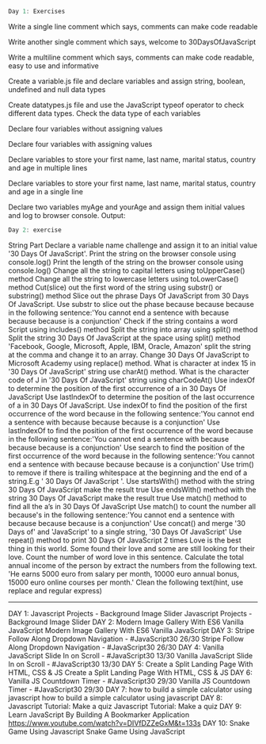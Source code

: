 ``` js 
Day 1: Exercises
```  

Write a single line comment which says, comments can make code readable

Write another single comment which says, welcome to 30DaysOfJavaScript

Write a multiline comment which says, comments can make code readable, easy to use and informative

Create a variable.js file and declare variables and assign string, boolean, undefined and null data types

Create datatypes.js file and use the JavaScript typeof operator to check different data types. Check the data type of each variables

Declare four variables without assigning values

Declare four variables with assigning values

Declare variables to store your first name, last name, marital status, country and age in multiple lines

Declare variables to store your first name, last name, marital status, country and age in a single line

Declare two variables myAge and yourAge and assign them initial values and log to browser console. Output:

``` js 
Day 2: exercise
```

String Part
Declare a variable name challenge and assign it to an initial value '30 Days Of JavaScript'.
Print the string on the browser console using console.log()
Print the length of the string on the browser console using console.log()
Change all the string to capital letters using toUpperCase() method
Change all the string to lowercase letters using toLowerCase() method
Cut(slice) out the first word of the string using substr() or substring() method
Slice out the phrase Days Of JavaScript from 30 Days Of JavaScript.
Use substr to slice out the phase because because because in the following sentence:'You cannot end a sentence with because because because is a conjunction'
Check if the string contains a word Script using includes() method
Split the string into array using split() method
Split the string 30 Days Of JavaScript at the space using split() method
'Facebook, Google, Microsoft, Apple, IBM, Oracle, Amazon' split the string at the comma and change it to an array.
Change 30 Days Of JavaScript to Microsoft Academy using replace() method.
What is character at index 15 in '30 Days Of JavaScript' string use charAt() method.
What is the character code of J in '30 Days Of JavaScript' string using charCodeAt()
Use indexOf to determine the position of the first occurrence of a in 30 Days Of JavaScript
Use lastIndexOf to determine the position of the last occurrence of a in 30 Days Of JavaScript.
Use indexOf to find the position of the first occurrence of the word because in the following sentence:'You cannot end a sentence with because because because is a conjunction'
Use lastIndexOf to find the position of the first occurrence of the word because in the following sentence:'You cannot end a sentence with because because because is a conjunction'
Use search to find the position of the first occurrence of the word because in the following sentence:'You cannot end a sentence with because because because is a conjunction'
Use trim() to remove if there is trailing whitespace at the beginning and the end of a string.E.g ' 30 Days Of JavaScript '.
Use startsWith() method with the string 30 Days Of JavaScript make the result true
Use endsWith() method with the string 30 Days Of JavaScript make the result true
Use match() method to find all the a’s in 30 Days Of JavaScript
Use match() to count the number all because's in the following sentence:'You cannot end a sentence with because because because is a conjunction'
Use concat() and merge '30 Days of' and 'JavaScript' to a single string, '30 Days Of JavaScript'
Use repeat() method to print 30 Days Of JavaScript 2 times
Love is the best thing in this world. Some found their love and some are still looking for their love. Count the number of word love in this sentence.
Calculate the total annual income of the person by extract the numbers from the following text. 'He earns 5000 euro from salary per month, 10000 euro annual bonus, 15000 euro online courses per month.'
Clean the following text(hint, use replace and regular express)


-----------------------------------------
DAY 1: Javascript Projects - Background Image Slider Javascript Projects - Background Image Slider
DAY 2: Modern Image Gallery With ES6 Vanilla JavaScript Modern Image Gallery With ES6 Vanilla JavaScript
DAY 3: Stripe Follow Along Dropdown Navigation - #JavaScript30 26/30 Stripe Follow Along Dropdown Navigation - #JavaScript30 26/30
DAY 4: Vanilla JavaScript Slide In on Scroll - #JavaScript30 13/30 Vanilla JavaScript Slide In on Scroll - #JavaScript30 13/30
DAY 5: Create a Split Landing Page With HTML, CSS & JS Create a Split Landing Page With HTML, CSS & JS
DAY 6: Vanilla JS Countdown Timer - #JavaScript30 29/30 Vanilla JS Countdown Timer - #JavaScript30 29/30
DAY 7: how to build a simple calculator using javascript how to build a simple calculator using javascript
DAY 8: Javascript Tutorial: Make a quiz Javascript Tutorial: Make a quiz
DAY 9: Learn JavaScript By Building A Bookmarker Application https://www.youtube.com/watch?v=DIVfDZZeGxM&t=133s
DAY 10: Snake Game Using Javascript Snake Game Using JavaScript